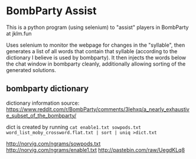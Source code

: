 # BombParty Assist

This is a python program (using selenium) to "assist" players in BombParty at jklm.fun

Uses selenium to monitor the webpage for changes in the "syllable", then generates a list of all words that contain that syllable (according to the dictionary I believe is used by bombparty). It then injects the words below the chat window in bombparty cleanly, additionally allowing sorting of the generated solutions.

## bombparty dictionary

dictionary information source: https://www.reddit.com/r/BombParty/comments/3lehxq/a_nearly_exhaustive_subset_of_the_bombparty/

dict is created by running `cat enable1.txt sowpods.txt word_list_moby_crossword.flat.txt | sort | uniq >dict.txt`

http://norvig.com/ngrams/sowpods.txt
http://norvig.com/ngrams/enable1.txt
http://pastebin.com/raw/UegdKLq8
